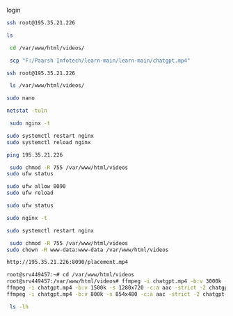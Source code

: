 login

```bash
ssh root@195.35.21.226
```

```bash
ls
```



```bash
 cd /var/www/html/videos/
```



```bash
 scp "F:/Paarsh Infotech/learn-main/learn-main/chatgpt.mp4"
```


```bash
ssh root@195.35.21.226
```



```bash
 ls /var/www/html/videos/
```

 ```bash
sudo nano
```

```bash
netstat -tuln
```


```bash
 sudo nginx -t
```

```bash
sudo systemctl restart nginx
sudo systemctl reload nginx
```

```bash
ping 195.35.21.226
```


```bash
 sudo chmod -R 755 /var/www/html/videos
sudo ufw status
```


```bash
sudo ufw allow 8090
sudo ufw reload
```


```bash
sudo ufw status
```

```bash
sudo nginx -t
```


```bash
sudo systemctl restart nginx
```



```bash
 sudo chmod -R 755 /var/www/html/videos
sudo chown -R www-data:www-data /var/www/html/videos
```

```bash
http://195.35.21.226:8090/placement.mp4
```


```bash
root@srv449457:~# cd /var/www/html/videos
root@srv449457:/var/www/html/videos# ffmpeg -i chatgpt.mp4 -b:v 3000k -s 1920x1080 -c:a aac -strict -2 chatgpt-1080p.mp4
ffmpeg -i chatgpt.mp4 -b:v 1500k -s 1280x720 -c:a aac -strict -2 chatgpt-720p.mp4
ffmpeg -i chatgpt.mp4 -b:v 800k -s 854x480 -c:a aac -strict -2 chatgpt-480p.mp4
```


```bash
 ls -lh
```


```bash

```


```bash

```
